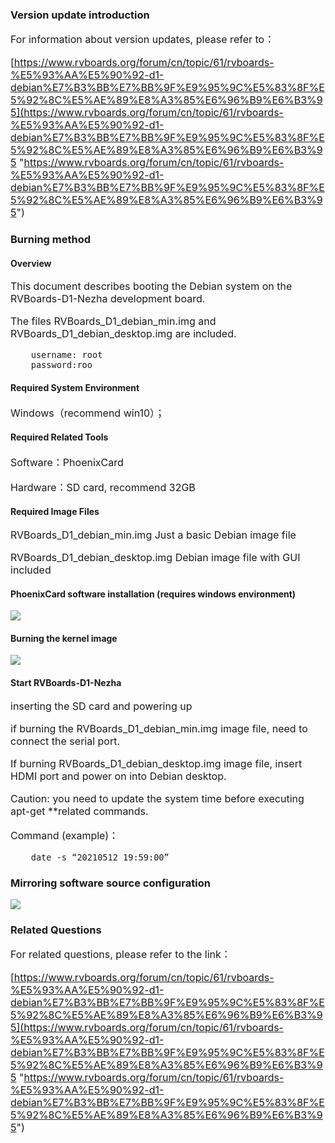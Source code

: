 ### Version update introduction

<span style="font-size:16px;">

For information about version updates, please refer to：

[https://www.rvboards.org/forum/cn/topic/61/rvboards-%E5%93%AA%E5%90%92-d1-debian%E7%B3%BB%E7%BB%9F%E9%95%9C%E5%83%8F%E5%92%8C%E5%AE%89%E8%A3%85%E6%96%B9%E6%B3%95](https://www.rvboards.org/forum/cn/topic/61/rvboards-%E5%93%AA%E5%90%92-d1-debian%E7%B3%BB%E7%BB%9F%E9%95%9C%E5%83%8F%E5%92%8C%E5%AE%89%E8%A3%85%E6%96%B9%E6%B3%95 "https://www.rvboards.org/forum/cn/topic/61/rvboards-%E5%93%AA%E5%90%92-d1-debian%E7%B3%BB%E7%BB%9F%E9%95%9C%E5%83%8F%E5%92%8C%E5%AE%89%E8%A3%85%E6%96%B9%E6%B3%95")

</span>

### Burning method

#### Overview

<span style="font-size:16px;">

This document describes booting the Debian system on the RVBoards-D1-Nezha development board.

The files RVBoards_D1_debian_min.img and RVBoards_D1_debian_desktop.img are included.

		username: root
		password:roo

</span>

#### Required System Environment

<span style="font-size:16px;">

Windows（recommend win10）；

</span>

#### Required Related Tools

<span style="font-size:16px;">

Software：PhoenixCard

Hardware：SD card, recommend 32GB

</span>

#### Required Image Files

<span style="font-size:16px;">

RVBoards_D1_debian_min.img Just a basic Debian image file

RVBoards_D1_debian_desktop.img Debian image file with GUI included

</span>

#### PhoenixCard software installation (requires windows environment)

![](https://rvboards.org/rvboards/dasdu8syrbgvtzvhfj12f4d5/images_dir/1630461529/1.png)

#### Burning the kernel image

![](https://rvboards.org/rvboards/dasdu8syrbgvtzvhfj12f4d5/images_dir/1630461610/2.png)

#### Start RVBoards-D1-Nezha

<span style="font-size:16px;">

inserting the SD card and powering up

if burning the RVBoards_D1_debian_min.img image file, need to connect the serial port.

If burning RVBoards_D1_debian_desktop.img image file, insert HDMI port and power on into Debian desktop.

Caution: you need to update the system time before executing apt-get **related commands.

Command (example)：

		date -s “20210512 19:59:00”

</span>

### Mirroring software source configuration

![](https://rvboards.org/rvboards/dasdu8syrbgvtzvhfj12f4d5/images_dir/1630461840/3.png)

### Related Questions

<span style="font-size:16px;">

For related questions, please refer to the link：

[https://www.rvboards.org/forum/cn/topic/61/rvboards-%E5%93%AA%E5%90%92-d1-debian%E7%B3%BB%E7%BB%9F%E9%95%9C%E5%83%8F%E5%92%8C%E5%AE%89%E8%A3%85%E6%96%B9%E6%B3%95](https://www.rvboards.org/forum/cn/topic/61/rvboards-%E5%93%AA%E5%90%92-d1-debian%E7%B3%BB%E7%BB%9F%E9%95%9C%E5%83%8F%E5%92%8C%E5%AE%89%E8%A3%85%E6%96%B9%E6%B3%95 "https://www.rvboards.org/forum/cn/topic/61/rvboards-%E5%93%AA%E5%90%92-d1-debian%E7%B3%BB%E7%BB%9F%E9%95%9C%E5%83%8F%E5%92%8C%E5%AE%89%E8%A3%85%E6%96%B9%E6%B3%95")

</span>




